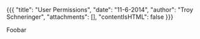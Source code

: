 {{{
  "title": "User Permissions",
  "date": "11-6-2014",
  "author": "Troy Schneringer",
  "attachments": [],
  "contentIsHTML": false
}}}

Foobar
